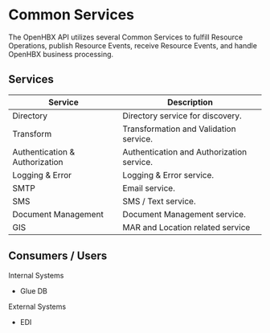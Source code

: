 # Common Services
The OpenHBX API utilizes several Common Services to fulfill Resource Operations, publish Resource Events, receive Resource Events, and handle OpenHBX business processing.

## Services

| Service	| Description |
| --------- | ----------- |
| Directory	| Directory service for discovery. |
| Transform	| Transformation and Validation service. |
| Authentication & Authorization	| Authentication and Authorization service. |
| Logging & Error	| Logging & Error service. |
| SMTP	| Email service. |
| SMS	| SMS / Text service. |
| Document Management	| Document Management service. |
| GIS	| MAR and Location related service |

## Consumers / Users

Internal Systems
- Glue DB 

External Systems
- EDI

